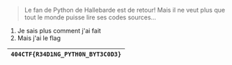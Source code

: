 > Le fan de Python de Hallebarde est de retour! Mais il ne veut plus que tout le monde puisse lire ses codes sources...

1. Je sais plus comment j'ai fait
2. Mais j'ai le flag


| `404CTF{R34D1NG_PYTH0N_BYT3C0D3}` |
| ----------------------------------- |
~~~~
